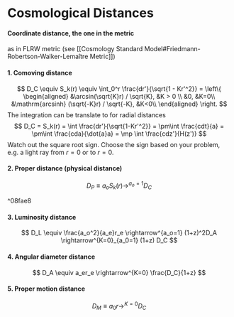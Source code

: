 # Cosmological Distances

#### Coordinate distance, the one in the metric
as in FLRW metric (see [[Cosmology Standard Model#Friedmann-Robertson-Walker-Lemaître Metric]])
#### 1. Comoving distance
$$
D_C \equiv S_k(r) \equiv \int_0^r \frac{dr'}{\sqrt{1 - Kr'^2}} = \left\{
\begin{aligned}
&\arcsin(\sqrt{K}r) / \sqrt{K}, &K > 0 \\
&0, &K=0\\
&\mathrm{arcsinh} (\sqrt{-K}r) / \sqrt{-K}, &K<0\\
\end{aligned}
\right.
$$
The integration can be translate to for radial distances
$$
D_C = S_k(r) = \int \frac{dr'}{\sqrt{1-Kr'^2}} = \pm\int \frac{cdt}{a} = \pm\int \frac{cda}{\dot{a}a} = \mp \int \frac{cdz'}{H(z')}
$$
Watch out the square root sign. Choose the sign based on your problem, e.g. a light ray from $r=0$ or to $r=0$.
#### 2. Proper distance (physical distance)
$$
D_P \equiv a_o S_k(r) \rightarrow^{a_o=1} D_C
$$

^08fae8
#### 3. Luminosity distance
$$
D_L \equiv \frac{a_o^2}{a_e}r_e \rightarrow^{a_o=1} (1+z)^2D_A \rightarrow^{K=0}_{a_0=1} (1+z) D_C
$$
#### 4. Angular diameter distance
$$
D_A \equiv a_er_e \rightarrow^{K=0} \frac{D_C}{1+z}
$$
#### 5. Proper motion distance
$$
D_M \equiv a_0r\rightarrow ^{K=0} D_C
$$
